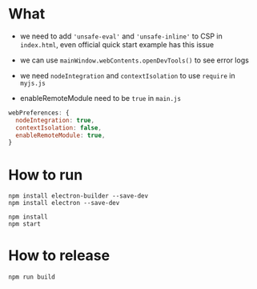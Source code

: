 # What 
* we need to add `'unsafe-eval'` and `'unsafe-inline'` to CSP in `index.html`, even official quick start example has this issue

* we can use `mainWindow.webContents.openDevTools()` to see error logs

* we need `nodeIntegration` and `contextIsolation` to use `require` in `myjs.js`
* enableRemoteModule need to be `true` in `main.js`
```javascript
webPreferences: {
  nodeIntegration: true,
  contextIsolation: false,
  enableRemoteModule: true,
}
```

# How to run
```
npm install electron-builder --save-dev
npm install electron --save-dev
```

```
npm install
npm start
```

# How to release
```
npm run build
```

